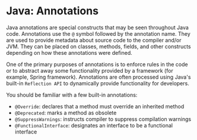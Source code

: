 # Java: Annotations
Java annotations are special constructs that may be seen throughout Java code. Annotations use the `@` symbol followed by the annotation name. They are used to provide metadata about source code to the compiler and/or JVM. They can be placed on classes, methods, fields, and other constructs depending on how these annotations were defined.

One of the primary purposes of annotations is to enforce rules in the code or to abstract away some functionality provided by a framework (for example, Spring framework). Annotations are often processed using Java's built-in `Reflection API` to dynamically provide functionality for developers.

You should be familiar with a few built-in annotations:
- `@Override`: declares that a method must override an inherited method
- `@Deprecated`: marks a method as obsolete
- `@SuppressWarnings`: instructs compiler to suppress compilation warnings
- `@FunctionalInterface`: designates an interface to be a functional interface